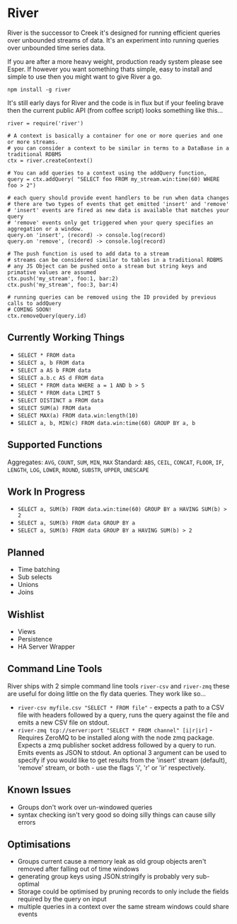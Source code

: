 River
=====

River is the successor to Creek it's designed for running efficient queries over unbounded streams of data. It's an experiment into running queries over unbounded time series data.

If you are after a more heavy weight, production ready system please see Esper. If however you want something thats simple, easy to install and simple to use then you might want to give River a go.

    npm install -g river

It's still early days for River and the code is in flux but if your feeling brave then the current public API (from coffee script) looks something like this...

    river = require('river')

    # A context is basically a container for one or more queries and one or more streams.
    # you can consider a context to be similar in terms to a DataBase in a traditional RDBMS
    ctx = river.createContext()

    # You can add queries to a context using the addQuery function,
    query = ctx.addQuery( "SELECT foo FROM my_stream.win:time(60) WHERE foo > 2")

    # each query should provide event handlers to be run when data changes
    # there are two types of events that get emitted 'insert' and 'remove'
    # 'insert' events are fired as new data is available that matches your query
    # 'remove' events only get triggered when your query specifies an aggregation or a window.
    query.on 'insert', (record) -> console.log(record)
    query.on 'remove', (record) -> console.log(record)

    # The push function is used to add data to a stream
    # streams can be considered similar to tables in a traditional RDBMS
    # any JS Object can be pushed onto a stream but string keys and primative values are assumed
    ctx.push('my_stream', foo:1, bar:2)
    ctx.push('my_stream', foo:3, bar:4)

    # running queries can be removed using the ID provided by previous calls to addQuery
    # COMING SOON!
    ctx.removeQuery(query.id)


Currently Working Things
------------------------

* `SELECT * FROM data`
* `SELECT a, b FROM data`
* `SELECT a AS b FROM data`
* `SELECT a.b.c AS d FROM data`
* `SELECT * FROM data WHERE a = 1 AND b > 5`
* `SELECT * FROM data LIMIT 5`
* `SELECT DISTINCT a FROM data`
* `SELECT SUM(a) FROM data`
* `SELECT MAX(a) FROM data.win:length(10)`
* `SELECT a, b, MIN(c) FROM data.win:time(60) GROUP BY a, b`


Supported Functions
-------------------
Aggregates: `AVG`, `COUNT`, `SUM`, `MIN`, `MAX`
Standard: `ABS`, `CEIL`, `CONCAT`, `FLOOR`, `IF`, `LENGTH`, `LOG`, `LOWER`, `ROUND`, `SUBSTR`, `UPPER`, `UNESCAPE`


Work In Progress
----------------

* `SELECT a, SUM(b) FROM data.win:time(60) GROUP BY a HAVING SUM(b) > 2`
* `SELECT a, SUM(b) FROM data GROUP BY a`
* `SELECT a, SUM(b) FROM data GROUP BY a HAVING SUM(b) > 2`


Planned
-------

* Time batching
* Sub selects
* Unions
* Joins


Wishlist
--------

* Views
* Persistence
* HA Server Wrapper


Command Line Tools
------------------

River ships with 2 simple command line tools `river-csv` and `river-zmq` these are useful for doing little on the fly data queries. They work like so...

* `river-csv myfile.csv "SELECT * FROM file"` - expects a path to a CSV file with headers followed by a query, runs the query against the file and emits a new CSV file on stdout.
* `river-zmq tcp://server:port "SELECT * FROM channel" [i|r|ir]` - Requires ZeroMQ to be installed along with the node zmq package. Expects a zmq publisher socket address followed by a  query to run. Emits events as JSON to stdout. An optional 3 argument can be used to specify if you would like to get results from the 'insert' stream (default), 'remove' stream, or both - use the flags 'i', 'r' or 'ir' respectively.


Known Issues
------------

* Groups don't work over un-windowed queries
* syntax checking isn't very good so doing silly things can cause silly errors


Optimisations
-------------

* Groups current cause a memory leak as old group objects aren't removed after falling out of time windows
* generating group keys using JSON.stringify is probably very sub-optimal
* Storage could be optimised by pruning records to only include the fields required by the query on input
* multiple queries in a context over the same stream windows could share events




